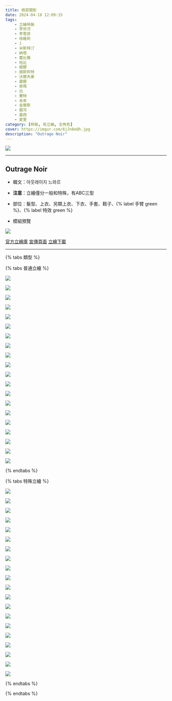 ```yaml
---
title: 極惡闇影
date: 2024-04-18 12:09:15
tags:
    - 立繪時裝
    - 李世河
    - 李雪菲
    - 徐維莉
    - J
    - 米斯特汀
    - 納塔
    - 蕾比雅
    - 哈比
    - 緹娜
    - 薇歐莉特
    - 沃爾夫姜
    - 露娜
    - 索瑪
    - 白
    - 賽特
    - 未來
    - 金徹斯
    - 銀河
    - 露西
    - 愛里
category: [時裝, 有立繪, 全角色]
cover: https://imgur.com/6jJn8eQh.jpg
description: "Outrage Noir"
---
```


![](https://imgur.com/6jJn8eQ.jpg)

---
## Outrage Noir

- 韓文：아웃레이지 느와르
- **注意**：立繪僅分一般和特殊，有ABC三型
- 部位：髮型、上衣、另類上衣、下衣、手套、鞋子、{% label 手臂 green %}、{% label 特效 green %}

- 模組預覽

![](https://imgur.com/V8PO0yS.jpg)

[官方立繪庫](https://closers.nexon.com/Pds/FanSiteKit)
[宣傳頁面](https://closers.nexon.com/Events2024/0418/Costume)
[立繪下載](https://image.naddic.co.kr/Images/cms/happycode/20250415/1744707889504.zip)

---

{% tabs 類型 %}
<!-- tab 普通角色立繪-->
{% tabs 普通立繪 %}
<!-- tab 李世河(Seha)-->
[![](https://i.imgur.com/WVRioQrh.png)](https://i.imgur.com/WVRioQr.png)
<!-- endtab -->
<!-- tab 李雪菲(Seulbi)-->
[![](https://i.imgur.com/30U5g9Oh.png)](https://i.imgur.com/30U5g9O.png)
<!-- endtab -->
<!-- tab 徐維莉(Yuri)-->
[![](https://i.imgur.com/MEKO1K7h.png)](https://i.imgur.com/MEKO1K7.png)
<!-- endtab -->
<!-- tab J-->
[![](https://i.imgur.com/SvJ9Bz7h.png)](https://i.imgur.com/SvJ9Bz7.png)
<!-- endtab -->
<!-- tab 米斯特汀(Tein)-->
[![](https://i.imgur.com/10qo8wsh.png)](https://i.imgur.com/10qo8ws.png)
<!-- endtab -->
<!-- tab 納塔(Nata)-->
[![](https://i.imgur.com/b8gUIgZh.png)](https://i.imgur.com/b8gUIgZ.png)
<!-- endtab -->
<!-- tab 蕾比雅(Levia)-->
[![](https://i.imgur.com/OACV0fwh.png)](https://i.imgur.com/OACV0fw.png)
<!-- endtab -->
<!-- tab 哈比(Harpy)-->
[![](https://i.imgur.com/J7gcM8Ph.png)](https://i.imgur.com/J7gcM8P.png)
<!-- endtab -->
<!-- tab 緹娜(Tina)-->
[![](https://i.imgur.com/FrqII4Lh.png)](https://i.imgur.com/FrqII4L.png)
<!-- endtab -->
<!-- tab 薇歐莉特(Violet)-->
[![](https://i.imgur.com/bmWhVIMh.png)](https://i.imgur.com/bmWhVIM.png)
<!-- endtab -->
<!-- tab 沃爾夫姜(Wolfgang)-->
[![](https://i.imgur.com/bNLaeLYh.png)](https://i.imgur.com/bNLaeLY.png)
<!-- endtab -->
<!-- tab 露娜(Luna)-->
[![](https://i.imgur.com/Wo12Pklh.png)](https://i.imgur.com/Wo12Pkl.png)
<!-- endtab -->
<!-- tab 索瑪(Soma)-->
[![](https://i.imgur.com/CqSNVeXh.png)](https://i.imgur.com/CqSNVeX.png)
<!-- endtab -->
<!-- tab 白(Bai)-->
[![](https://i.imgur.com/BZhHdl1h.png)](https://i.imgur.com/BZhHdl1.png)
<!-- endtab -->
<!-- tab 賽特(Seth)-->
[![](https://i.imgur.com/m6ZbPEih.png)](https://i.imgur.com/m6ZbPEi.png)
<!-- endtab -->
<!-- tab 未來(Mirae)-->
[![](https://i.imgur.com/BQ8ABnbh.png)](https://i.imgur.com/BQ8ABnb.png)
<!-- endtab -->
<!-- tab 徹斯(Chulsoo)-->
[![](https://i.imgur.com/WEkyqP4h.png)](https://i.imgur.com/WEkyqP4.png)
<!-- endtab -->
<!-- tab 銀河(Eunha)-->
[![](https://i.imgur.com/3YOeRC9h.png)](https://i.imgur.com/3YOeRC9.png)
<!-- endtab -->
<!-- tab 露西(Lucy)-->
[![](https://i.imgur.com/wArrK2Wh.png)](https://i.imgur.com/wArrK2W.png)
<!-- endtab -->
<!-- tab 愛里(Aeri)-->
[![](https://i.imgur.com/1DSmh9ch.png)](https://i.imgur.com/1DSmh9c.png)
<!-- endtab -->
{% endtabs %}
<!-- endtab -->

<!-- tab 特殊角色立繪-->
{% tabs 特殊立繪 %}
<!-- tab 李世河(Seha)-->
[![](https://i.imgur.com/6yj8ukwh.png)](https://i.imgur.com/6yj8ukw.png)
<!-- endtab -->
<!-- tab 李雪菲(Seulbi)-->
[![](https://i.imgur.com/GEZzLTlh.png)](https://i.imgur.com/GEZzLTl.png)
<!-- endtab -->
<!-- tab 徐維莉(Yuri)-->
[![](https://i.imgur.com/7Jukjl4h.png)](https://i.imgur.com/7Jukjl4.png)
<!-- endtab -->
<!-- tab J-->
[![](https://i.imgur.com/PmyrxKch.png)](https://i.imgur.com/PmyrxKc.png)
<!-- endtab -->
<!-- tab 米斯特汀(Tein)-->
[![](https://i.imgur.com/qlukcECh.png)](https://i.imgur.com/qlukcEC.png)
<!-- endtab -->
<!-- tab 納塔(Nata)-->
[![](https://i.imgur.com/Wb72HR9h.png)](https://i.imgur.com/Wb72HR9.png)
<!-- endtab -->
<!-- tab 蕾比雅(Levia)-->
[![](https://i.imgur.com/uqval1Vh.png)](https://i.imgur.com/uqval1V.png)
<!-- endtab -->
<!-- tab 哈比(Harpy)-->
[![](https://i.imgur.com/SyUBF0Jh.png)](https://i.imgur.com/SyUBF0J.png)
<!-- endtab -->
<!-- tab 緹娜(Tina)-->
[![](https://i.imgur.com/IEuE0J0h.png)](https://i.imgur.com/IEuE0J0.png)
<!-- endtab -->
<!-- tab 薇歐莉特(Violet)-->
[![](https://i.imgur.com/uQ5r8nih.png)](https://i.imgur.com/uQ5r8ni.png)
<!-- endtab -->
<!-- tab 沃爾夫姜(Wolfgang)-->
[![](https://i.imgur.com/S0QbqvVh.png)](https://i.imgur.com/S0QbqvV.png)
<!-- endtab -->
<!-- tab 露娜(Luna)-->
[![](https://i.imgur.com/OE7gdAah.png)](https://i.imgur.com/OE7gdAa.png)
<!-- endtab -->
<!-- tab 索瑪(Soma)-->
[![](https://i.imgur.com/vnzLFGth.png)](https://i.imgur.com/vnzLFGt.png)
<!-- endtab -->
<!-- tab 白(Bai)-->
[![](https://i.imgur.com/WAT9nljh.png)](https://i.imgur.com/WAT9nlj.png)
<!-- endtab -->
<!-- tab 賽特(Seth)-->
[![](https://i.imgur.com/IgTZsAYh.png)](https://i.imgur.com/IgTZsAY.png)
<!-- endtab -->
<!-- tab 未來(Mirae)-->
[![](https://i.imgur.com/WpunQgAh.png)](https://i.imgur.com/WpunQgA.png)
<!-- endtab -->
<!-- tab 徹斯(Chulsoo)-->
[![](https://i.imgur.com/fbvfgHSh.png)](https://i.imgur.com/fbvfgHS.png)
<!-- endtab -->
<!-- tab 銀河(Eunha)-->
[![](https://i.imgur.com/HuLpSffh.png)](https://i.imgur.com/HuLpSff.png)
<!-- endtab -->
<!-- tab 露西(Lucy)-->
[![](https://i.imgur.com/ybFXi28h.png)](https://i.imgur.com/ybFXi28.png)
<!-- endtab -->
<!-- tab 愛里(Aeri)-->
[![](https://i.imgur.com/i1LDoAIh.png)](https://i.imgur.com/i1LDoAI.png)
<!-- endtab -->
{% endtabs %}
<!-- endtab -->

{% endtabs %}
